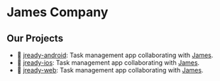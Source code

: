 # James Company

## Our Projects
- 📱 [jready-android](https://github.com/jamescompany/jready-android): Task management app collaborating with [James](https://github.com/james-kanghj).
- 📱 [jready-ios](https://github.com/jamescompany/jready-ios): Task management app collaborating with [James](https://github.com/james-kanghj).
- 📱 [jready-web](https://github.com/jamescompany/jready-web): Task management app collaborating with [James](https://github.com/james-kanghj).

